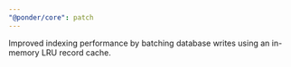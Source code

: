 ```yaml
---
"@ponder/core": patch
---
```


Improved indexing performance by batching database writes using an in-memory LRU record cache.
